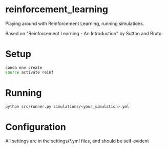 # reinforcement_learning
Playing around with Reinforcement Learning, running simulations.

Based on "Reinforcement Learning - An Introduction" by Sutton and Brato.

# Setup
```bash
conda env create
source activate reinf
```

# Running
```bash
python src/runner.py simulations/<your_simulation>.yml
```

# Configuration
All settings are in the settings/*.yml files, and should be self-evident
